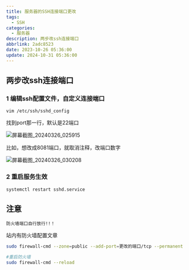 ```yaml
---
title: 服务器的SSH连接端口更改
tags:
  - SSH
categories:
  - 服务器
description: 两步改ssh连接端口
abbrlink: 2adc8523
date: 2023-10-26 05:36:00
update: 2024-10-31 05:36:00
---
```

## 两步改ssh连接端口

### 1 编辑ssh配置文件，自定义连接端口

```
vim /etc/ssh/sshd_config	
```

找到port那一行，默认是22端口

![屏幕截图_20240326_025915](https://blog-resources.this0.com/image/202403260259388.png?x-oss-process=style/this0-blog)

比如，想改成8081端口，就取消注释，改端口数字

![屏幕截图_20240326_030208](https://blog-resources.this0.com/image/202403260302239.png?x-oss-process=style/this0-blog)

### 2 重启服务生效

```
systemctl restart sshd.service
```

## 注意

`防火墙端口自行放行!!！`

站内有防火墙配置文章

```bash
sudo firewall-cmd --zone=public --add-port=更改的端口/tcp --permanent

#重启防火墙
sudo firewall-cmd --reload
```

